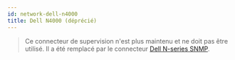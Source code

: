 ```yaml
---
id: network-dell-n4000
title: Dell N4000 (déprécié)
---
```


> Ce connecteur de supervision n'est plus maintenu et ne doit pas être utilisé. Il a été remplacé par le connecteur [Dell N-series SNMP](network-dell-nseries-snmp.md).
